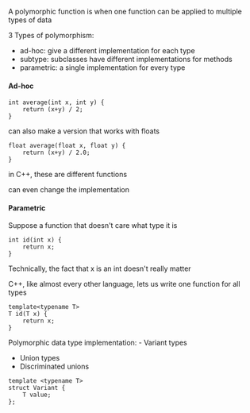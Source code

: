 A polymorphic function is when one function can be applied to multiple types of data

3 Types of polymorphism:
- ad-hoc: give a different implementation for each type
- subtype: subclasses have different implementations for methods
- parametric: a single implementation for every type

#### Ad-hoc
```
int average(int x, int y) {
	return (x+y) / 2;
}
```

can also make a version that works with floats
```
float average(float x, float y) {
	return (x+y) / 2.0;
}
```

in C++, these are different functions


can even change the implementation

#### Parametric
Suppose a function that doesn't care what type it is
```
int id(int x) {
	return x;
}
```
Technically, the fact that x is an int doesn't really matter

C++, like almost every other language, lets us write one function for all types
```
template<typename T>
T id(T x) {
	return x;
}
```

Polymorphic data type implementation: - Variant types
- Union types
- Discriminated unions
```
template <typename T>
struct Variant {
    T value;
};
```
